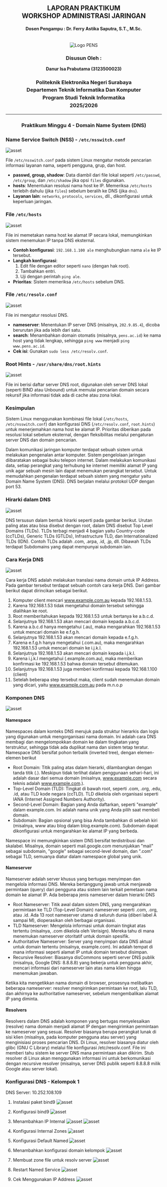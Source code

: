 <div align="center">
  <h2 style="text-align: center;font-weight: bold">LAPORAN PRAKTIKUM <br/> WORKSHOP ADMINISTRASI JARINGAN</br></h2>
  <h4 style="text-align: center;">Dosen Pengampu : Dr. Ferry Astika Saputra, S.T., M.Sc.</h4>
</div>
<br />
<div align="center">
  <img src="https://upload.wikimedia.org/wikipedia/id/4/44/Logo_PENS.png" alt="Logo PENS">
  <h3 style="text-align: center;">Disusun Oleh : </h3>
  <p style="text-align: center;">
    <strong>Danur Isa Prabutama (3123500023)</strong><br>
  </p>

<h3 style="text-align: center;line-height: 1.5">Politeknik Elektronika Negeri Surabaya<br>Departemen Teknik Informatika Dan Komputer<br>Program Studi Teknik Informatika<br>2025/2026</h3>
  <hr>
</div>

<h3 style="text-align: center;line-height: 1.5">Praktikum Minggu 4 - Domain Name System (DNS)   </h3>

### Name Service Switch (NSS) - `/etc/nsswitch.conf`

<img src="assets/intro/nsswitch.png" alt="asset">

File `/etc/nsswitch.conf` pada sistem Linux mengatur metode pencarian informasi layanan nama, seperti pengguna, grup, dan host.

- **passwd, group, shadow**: Data diambil dari file lokal seperti `/etc/passwd`, `/etc/group`, dan `/etc/shadow` jika opsi `files` digunakan.
- **hosts**: Menentukan resolusi nama host ke IP. Memeriksa `/etc/hosts` terlebih dahulu (jika `files`) sebelum beralih ke DNS (jika `dns`).
- **Layanan lain**: `networks`, `protocols`, `services`, dll., dikonfigurasi untuk keperluan jaringan.

### File `/etc/hosts`

<img src="assets/intro/hosts.png" alt="asset">

File ini memetakan nama host ke alamat IP secara lokal, memungkinkan sistem menemukan IP tanpa DNS eksternal.

- **Contoh konfigurasi**: `192.168.1.100 ale` menghubungkan nama `ale` ke IP tersebut.
- **Langkah konfigurasi**:
  1. Edit file dengan editor seperti `nano` (dengan hak root).
  2. Tambahkan entri.
  3. Uji dengan perintah `ping ale`.
- **Prioritas**: Sistem memeriksa `/etc/hosts` sebelum DNS.

### File `/etc/resolv.conf`

<img src="assets/intro/resolv.png" alt="asset">

File ini mengatur resolusi DNS.

- **nameserver**: Menentukan IP server DNS (misalnya, `202.9.85.4`), dicoba berurutan jika ada lebih dari satu.
- **search**: Menambahkan domain otomatis (misalnya, `pens.ac.id`) ke nama host yang tidak lengkap, sehingga `ping www` menjadi `ping www.pens.ac.id`.
- **Cek isi**: Gunakan `sudo less /etc/resolv.conf`.

### Root Hints - `/usr/share/dns/root.hints`

<img src="assets/intro/root.hints.png" alt="asset">

File ini berisi daftar server DNS root, digunakan oleh server DNS lokal (seperti BIND atau Unbound) untuk memulai pencarian domain secara rekursif jika informasi tidak ada di cache atau zona lokal.

### Kesimpulan

Sistem Linux menggunakan kombinasi file lokal (`/etc/hosts`, `/etc/nsswitch.conf`) dan konfigurasi DNS (`/etc/resolv.conf`, `root.hints`) untuk menerjemahkan nama host ke alamat IP. Prioritas diberikan pada resolusi lokal sebelum eksternal, dengan fleksibilitas melalui pengaturan server DNS dan domain pencarian.

Dalam komunikasi jaringan komputer terdapat sebuah sistem untuk melakukan pengenalan antar komputer. Sistem pengelolaan jaringan diibaratakan sebagai buku telepon internet. Dalam melakukan komunikasi data, setiap perangkat yang terhubung ke internet memiliki alamat IP yang unik agar sebuah mesin lain dapat menemukan perangkat tersebut. Untuk memudahkan pengenalan terdapat sebuah sistem yang mengatur yaitu Domain Name System (DNS). DNS berjalan melalui protokol UDP dengan port 53.

### Hirarki dalam DNS

<img src="assets/dns/hirarki.png" alt="asset">

DNS tersusun dalam bentuk hirarki seperti pada gambar berikut. Urutan paling atas atau bisa disebut dengan root, dalam DNS disebut Top Level Domains (TLDs). TLDs terbagi menjadi 4 bagian yaitu Country-code (ccTLDs), Generic TLDs (GTLDs), Infrastructure TLD, dan Internationalized TLDs (IDN). Contoh TLDs adalah .com, .arpa, .id, .jp, dll. Dibawah TLDs terdapat Subdomains yang dapat mempunyai subdomain lain.

### Cara Kerja DNS

<img src="assets/dns/dns-works.png" alt="asset">

Cara kerja DNS adalah melakukan translasi nama domain untuk IP Address. Pada gambar tersebut terdapat sebuah contoh cara kerja DNS. Dari gambar berikut dapat dirincikan sebagai berikut.

1. Komputer client mencari www.example.com.au kepada 192.168.1.53.
2. Karena 192.168.1.53 tidak mengetahui domain tersebut sehingga dialihkan ke root.
3. Root memberitahukan kepada 192.168.1.53 untuk bertanya ke a.b.c.d.
4. Selanjutnya 192.168.1.53 akan mencari domain kepada a.b.c.d.
5. Karena a.b.c.d hanya mengetahui (.au), maka mengarahkan 192.168.1.53 untuk mencari domain ke e.f.g.h.
6. Selanjutnya 192.168.1.53 akan mencari domain kepada e.f.g.h.
7. Karena e.f.g.h hanya mengetahui (.com.au), maka mengarahkan 192.168.1.53 untuk mencari domain ke i.j.k.l.
8. Selanjutnya 192.168.1.53 akan mencari domain kepada i.j.k.l.
9. Karena i.j.k.l mengetahui (.example.com.au), maka memberikan konfirmasi ke 192.168.1.53 bahwa domain tersebut ditemukan.
10. Selanjutnya 192.168.1.53 juga memberi konfirmasi kepada 192.168.1.100 (client)
11. Setelah beberapa step tersebut maka, client sudah menemukan domain yang dicari, yaitu www.example.com.au pada m.n.o.p

### Komponen DNS

<img src="assets/dns/namespaces.png" alt="asset">

#### Namespace

Namespaces dalam konteks DNS merujuk pada struktur hierarkis dan logis yang digunakan untuk mengorganisasi nama domain. Ini adalah cara DNS membagi dan mengelompokkan domain ke dalam tingkatan yang terstruktur, sehingga tidak ada duplikat nama dan sistem tetap teratur. Namespace DNS bersifat pohon terbalik (inverted tree), dengan elemen-elemen berikut

- Root Domain: Titik paling atas dalam hierarki, dilambangkan dengan tanda titik (.). Meskipun tidak terlihat dalam penggunaan sehari-hari, ini adalah dasar dari semua domain (misalnya, www.example.com secara teknis adalah www.example.com.).
- Top-Level Domain (TLD): Tingkat di bawah root, seperti .com, .org, .edu, .id, atau TLD kode negara (ccTLD). TLD dikelola oleh organisasi seperti IANA (Internet Assigned Numbers Authority).
- Second-Level Domain: Bagian yang Anda daftarkan, seperti "example" dalam example.com. Ini adalah nama unik yang Anda pilih saat membeli domain.
- Subdomain: Bagian opsional yang bisa Anda tambahkan di sebelah kiri (misalnya, www atau blog dalam blog.example.com). Subdomain dapat dikonfigurasi untuk mengarahkan ke alamat IP yang berbeda.

Namespace ini memungkinkan sistem DNS bersifat terdistribusi dan skalabel. Misalnya, domain seperti mail.google.com menunjukkan "mail" sebagai subdomain, "google" sebagai second-level domain, dan ".com" sebagai TLD, semuanya diatur dalam namespace global yang unik.

#### Nameserver

Nameserver adalah server khusus yang bertugas menyimpan dan mengelola informasi DNS. Mereka bertanggung jawab untuk menjawab permintaan (query) dari pengguna atau sistem lain terkait pemetaan nama domain ke alamat IP. Ada beberapa jenis nameserver dalam hierarki DNS

- Root Nameserver: Titik awal dalam sistem DNS, yang mengarahkan permintaan ke TLD (Top-Level Domain) nameserver seperti .com, .org, atau .id. Ada 13 root nameserver utama di seluruh dunia (diberi label A sampai M), dioperasikan oleh berbagai organisasi.
- TLD Nameserver: Mengelola informasi untuk domain tingkat atas tertentu (misalnya, .com dikelola oleh Verisign). Mereka tahu di mana menemukan nameserver otoritatif untuk domain spesifik.
- Authoritative Nameserver: Server yang menyimpan data DNS aktual untuk domain tertentu (misalnya, example.com). Ini adalah tempat di mana informasi seperti alamat IP untuk domain tersebut disimpan.
- Recursive Resolver: Biasanya disCommons seperti server DNS publik (misalnya, Google DNS: 8.8.8.8) yang bekerja untuk pengguna akhir, mencari informasi dari nameserver lain atas nama klien hingga menemukan jawaban.

Ketika kita mengetikkan nama domain di browser, prosesnya melibatkan beberapa nameserver: resolver mengirimkan permintaan ke root, lalu TLD, dan akhirnya ke authoritative nameserver, sebelum mengembalikan alamat IP yang diminta.

#### Resolvers

Resolvers dalam DNS adalah komponen yang bertugas menyelesaikan (resolve) nama domain menjadi alamat IP dengan mengirimkan permintaan ke nameserver yang sesuai. Resolver biasanya berupa perangkat lunak di sisi klien (misalnya, pada komputer pengguna atau server) yang menginisiasi proses pencarian DNS.
Di Linux, resolver biasanya diatur oleh glibc (GNU C Library) melalui file konfigurasi /etc/resolv.conf. File ini memberi tahu sistem ke server DNS mana permintaan akan dikirim. Stub resolver di Linux akan menggunakan informasi ini untuk berkomunikasi dengan recursive resolver (misalnya, server DNS publik seperti 8.8.8.8 milik Google atau server lokal).

### Konfigurasi DNS - Kelompok 1

DNS Server: 10.252.108.109

1. Instalasi paket bind9
   <img src="assets/practice/install.png" alt="asset">

2. Konfigurasi bind9
   <img src="assets/practice/named.conf.png" alt="asset">

3. Menambahkan IP Internal
   <img src="assets/practice/ip.chechk.png" alt="asset">
   <img src="assets/practice/internal.ip.png" alt="asset">

4. Konfigurasi Internal Zones
   <img src="assets/practice/internal-zone.png" alt="asset">

5. Konfigurasi Default Named
   <img src="assets/practice/default-named.png" alt="asset">

6. Menambahkan konfigurasi domain kelompok
   <img src="assets/practice/domain.kelompok.png" alt="asset">

7. Membuat zone file untuk resolv server
   <img src="assets/practice/zone.file.configuration.png" alt="asset">

8. Restart Named Service
   <img src="assets/practice/restart.named.service.png" alt="asset">

9. Cek Menggunakan IP Address
   <img src="assets/practice/ip.test.png" alt="asset">
